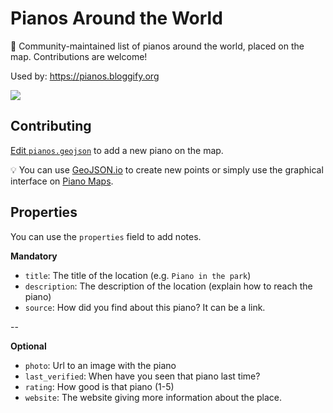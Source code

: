 # Pianos Around the World

:musical_keyboard:  Community-maintained list of pianos around the world, placed on the map. Contributions are welcome!

Used by: https://pianos.bloggify.org

[![](https://i.imgur.com/VTvDrWh.png)](https://github.com/IonicaBizau/pianos-around-the-world/blob/master/pianos.geojson)

## Contributing

[Edit `pianos.geojson`](https://github.com/IonicaBizau/pianos-around-the-world/edit/master/pianos.geojson) to add a new piano on the map.

:bulb: You can use [GeoJSON.io](http://geojson.io/) to create new points or simply use the graphical interface on [Piano Maps](https://pianos.bloggify.org).

## Properties

You can use the `properties` field to add notes.

**Mandatory**

 - `title`: The title of the location (e.g. `Piano in the park`)
 - `description`: The description of the location (explain how to reach the piano)
 - `source`: How did you find about this piano? It can be a link.

--

**Optional**

 - `photo`: Url to an image with the piano
 - `last_verified`: When have you seen that piano last time?
 - `rating`: How good is that piano (1-5)
 - `website`: The website giving more information about the place.
